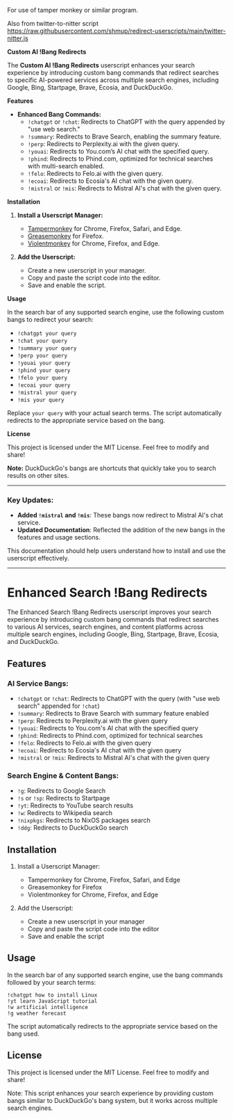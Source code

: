 For use of tamper monkey or similar program.

Also from twitter-to-nitter script https://raw.githubusercontent.com/shmup/redirect-userscripts/main/twitter-nitter.js

**Custom AI !Bang Redirects**

The **Custom AI !Bang Redirects** userscript enhances your search experience by introducing custom bang commands that redirect searches to specific AI-powered services across multiple search engines, including Google, Bing, Startpage, Brave, Ecosia, and DuckDuckGo.

**Features**

- **Enhanced Bang Commands:**
  - `!chatgpt` or `!chat`: Redirects to ChatGPT with the query appended by "use web search."
  - `!summary`: Redirects to Brave Search, enabling the summary feature.
  - `!perp`: Redirects to Perplexity.ai with the given query.
  - `!youai`: Redirects to You.com’s AI chat with the specified query.
  - `!phind`: Redirects to Phind.com, optimized for technical searches with multi-search enabled.
  - `!felo`: Redirects to Felo.ai with the given query.
  - `!ecoai`: Redirects to Ecosia's AI chat with the given query.
  - `!mistral` or `!mis`: Redirects to Mistral AI's chat with the given query.

**Installation**

1. **Install a Userscript Manager:**
   - [Tampermonkey](https://www.tampermonkey.net/) for Chrome, Firefox, Safari, and Edge.
   - [Greasemonkey](https://www.greasespot.net/) for Firefox.
   - [Violentmonkey](https://violentmonkey.github.io/) for Chrome, Firefox, and Edge.

2. **Add the Userscript:**
   - Create a new userscript in your manager.
   - Copy and paste the script code into the editor.
   - Save and enable the script.

**Usage**

In the search bar of any supported search engine, use the following custom bangs to redirect your search:

- `!chatgpt your query`
- `!chat your query`
- `!summary your query`
- `!perp your query`
- `!youai your query`
- `!phind your query`
- `!felo your query`
- `!ecoai your query`
- `!mistral your query`
- `!mis your query`

Replace `your query` with your actual search terms. The script automatically redirects to the appropriate service based on the bang.

**License**

This project is licensed under the MIT License. Feel free to modify and share!

**Note:** DuckDuckGo's bangs are shortcuts that quickly take you to search results on other sites.

---

### Key Updates:
- **Added `!mistral` and `!mis`**: These bangs now redirect to Mistral AI's chat service.
- **Updated Documentation**: Reflected the addition of the new bangs in the features and usage sections.

This documentation should help users understand how to install and use the userscript effectively.

---

# Enhanced Search !Bang Redirects

The Enhanced Search !Bang Redirects userscript improves your search experience by introducing custom bang commands that redirect searches to various AI services, search engines, and content platforms across multiple search engines, including Google, Bing, Startpage, Brave, Ecosia, and DuckDuckGo.

## Features

### AI Service Bangs:
- `!chatgpt` or `!chat`: Redirects to ChatGPT with the query (with "use web search" appended for `!chat`)
- `!summary`: Redirects to Brave Search with summary feature enabled
- `!perp`: Redirects to Perplexity.ai with the given query
- `!youai`: Redirects to You.com's AI chat with the specified query
- `!phind`: Redirects to Phind.com, optimized for technical searches
- `!felo`: Redirects to Felo.ai with the given query
- `!ecoai`: Redirects to Ecosia's AI chat with the given query
- `!mistral` or `!mis`: Redirects to Mistral AI's chat with the given query

### Search Engine & Content Bangs:
- `!g`: Redirects to Google Search
- `!s` or `!sp`: Redirects to Startpage
- `!yt`: Redirects to YouTube search results
- `!w`: Redirects to Wikipedia search
- `!nixpkgs`: Redirects to NixOS packages search
- `!ddg`: Redirects to DuckDuckGo search

## Installation

1. Install a Userscript Manager:
   - Tampermonkey for Chrome, Firefox, Safari, and Edge
   - Greasemonkey for Firefox
   - Violentmonkey for Chrome, Firefox, and Edge

2. Add the Userscript:
   - Create a new userscript in your manager
   - Copy and paste the script code into the editor
   - Save and enable the script

## Usage

In the search bar of any supported search engine, use the bang commands followed by your search terms:

```
!chatgpt how to install Linux
!yt learn JavaScript tutorial
!w artificial intelligence
!g weather forecast
```

The script automatically redirects to the appropriate service based on the bang used.

## License

This project is licensed under the MIT License. Feel free to modify and share!

Note: This script enhances your search experience by providing custom bangs similar to DuckDuckGo's bang system, but it works across multiple search engines.
